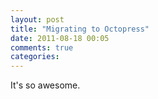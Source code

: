 ```yaml
---
layout: post
title: "Migrating to Octopress"
date: 2011-08-18 00:05
comments: true
categories:
---
```

It's so awesome.

